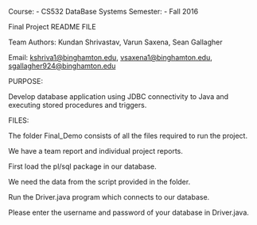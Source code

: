 Course: - CS532 DataBase Systems Semester: - Fall 2016

Final Project README FILE

Team Authors: Kundan Shrivastav, Varun Saxena, Sean Gallagher

Email: kshriva1@binghamton.edu, vsaxena1@binghamton.edu, sgallagher924@binghamton.edu

PURPOSE:

Develop database application using JDBC connectivity to Java and executing stored procedures and triggers.

FILES:

The folder Final_Demo consists of all the files required to run the project.

We have a team report and individual project reports.

First load the pl/sql package in our database. 

We need the data from the script provided in the folder.

Run the Driver.java program which connects to our database.

Please enter the username and password of your database in Driver.java.





